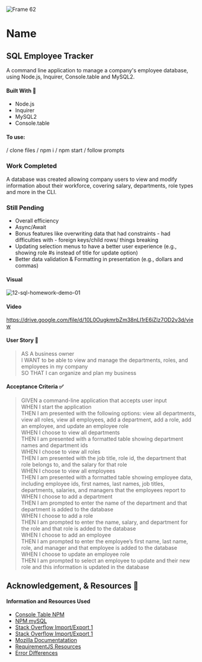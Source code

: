 

![Frame 62](https://user-images.githubusercontent.com/77648727/114948310-9792c180-9e03-11eb-9af7-3f7bf901ae05.png)


# Name

## SQL Employee Tracker
A command line application to manage a company's employee database, using Node.js, Inquirer, Console.table and MySQL2.

#### Built With 🧰
- Node.js
- Inquirer
- MySQL2
- Console.table

#### To use: 
/ clone files
/ npm i
/ npm start
/ follow prompts

### Work Completed
A database was created allowing company users to view and modify information about their workforce, covering salary, departments, role types and more in the CLI.

### Still Pending
- Overall efficiency
- Async/Await
- Bonus features like overwriting data that had constraints - had difficulties with - foreign keys/child rows/ things breaking
- Updating selection menus to have a better user experience (e.g., showing role #s instead of title for update option)
- Better data validation & Formatting in presentation (e.g., dollars and commas)

#### Visual
![12-sql-homework-demo-01](https://user-images.githubusercontent.com/77648727/114947233-982a5880-9e01-11eb-8c56-f3de32b7bfaf.gif)


#### Video
https://drive.google.com/file/d/10L0OugkmrbZm38nLI1rE6iZlz7OD2v3d/view


   
#### User Story 📖

> AS A business owner     
> I WANT to be able to view and manage the departments, roles, and employees in my company     
> SO THAT I can organize and plan my business     

#### Acceptance Criteria ✅
> GIVEN a command-line application that accepts user input     
> WHEN I start the application     
> THEN I am presented with the following options: view all departments, view all roles, view all employees, add a department, add a role, add an employee, and update an employee role     
> WHEN I choose to view all departments     
> THEN I am presented with a formatted table showing department names and department ids     
> WHEN I choose to view all roles     
> THEN I am presented with the job title, role id, the department that role belongs to, and the salary for that role     
> WHEN I choose to view all employees     
> THEN I am presented with a formatted table showing employee data, including employee ids, first names, last names, job titles, departments, salaries, and managers that the employees report to     
> WHEN I choose to add a department     
> THEN I am prompted to enter the name of the department and that department is added to the database     
> WHEN I choose to add a role     
> THEN I am prompted to enter the name, salary, and department for the role and that role is added to the database     
> WHEN I choose to add an employee     
> THEN I am prompted to enter the employee’s first name, last name, role, and manager and that employee is added to the database     
> WHEN I choose to update an employee role     
> THEN I am prompted to select an employee to update and their new role and this information is updated in the database      

## Acknowledgement, & Resources 🤝

#### Information and Resources Used

- [Console Table NPM](https://www.npmjs.com/package/console.table)
- [NPM mySQL](https://www.npmjs.com/package/mysql)
- [Stack Overflow Import/Export 1](https://stackoverflow.com/questions/33589571module-exports-that-include-all-functions-in-a-single-line)
- [Stack Overflow Import/Export 1](https://stackoverflow.com/questions/31354559/using-node-js-require-vs-es6-import-export?rq=1hello.js)
- [Mozilla Documentatation](https://developer.mozilla.org/en-US/docs/Web/JavaScript/Reference/Global_Objects/Map)
- [RequirementJS Resources](https://requirejs.org/docs/whyamd.html#purposes)
- [Error Differences](https://stackoverflow.com/questions/60383852/should-i-use-console-error-or-throw-new-error)

